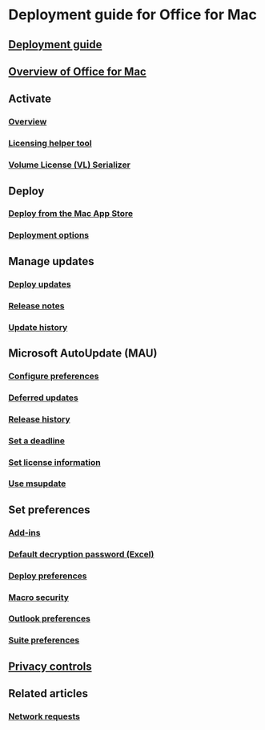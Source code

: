 # Deployment guide for Office for Mac

## [Deployment guide](deployment-guide-for-office-for-mac.md)
## [Overview of Office for Mac](overview.md)

## Activate
### [Overview](overview-of-activation-for-office-for-mac.md)
### [Licensing helper tool](licensing-helper-tool.md)
### [Volume License (VL) Serializer](volume-license-serializer.md)

## Deploy
### [Deploy from the Mac App Store](deploy-mac-app-store.md)
### [Deployment options](deployment-options-for-office-for-mac.md)

## Manage updates
### [Deploy updates](deploy-updates-for-office-for-mac.md)
### [Release notes](/officeupdates/release-notes-office-for-mac)
### [Update history](/officeupdates/update-history-office-for-mac)

## Microsoft AutoUpdate (MAU)
### [Configure preferences](mau-preferences)
### [Deferred updates](mau-deferred-updates.md)
### [Release history](/officeupdates/release-history-microsoft-autoupdate)
### [Set a deadline](mau-deadline.md)
### [Set license information](mau-set-license-info.md)
### [Use msupdate](update-office-for-mac-using-msupdate.md)

## Set preferences
### [Add-ins](preferences-add-ins.md)
### [Default decryption password (Excel)](set-preference-default-password-excel.md)
### [Deploy preferences](deploy-preferences-for-office-for-mac.md)
### [Macro security](set-preference-macro-security-office-for-mac.md)
### [Outlook preferences](preferences-outlook.md)
### [Suite preferences](preferences-office.md)

## [Privacy controls](../privacy/mac-privacy-preferences.md)

## Related articles
### [Network requests](/microsoft-365/enterprise/network-requests-in-office-2016-for-mac)
